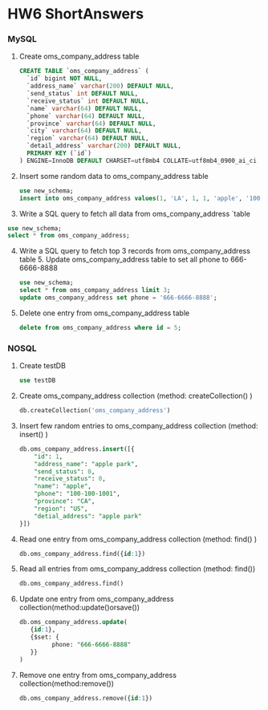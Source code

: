 # HW6 ShortAnswers 

### MySQL

1. Create oms_company_address table
   ```sql
   CREATE TABLE `oms_company_address` (
     `id` bigint NOT NULL,
     `address_name` varchar(200) DEFAULT NULL,
     `send_status` int DEFAULT NULL,
     `receive_status` int DEFAULT NULL,
     `name` varchar(64) DEFAULT NULL,
     `phone` varchar(64) DEFAULT NULL,
     `province` varchar(64) DEFAULT NULL,
     `city` varchar(64) DEFAULT NULL,
     `region` varchar(64) DEFAULT NULL,
     `detail_address` varchar(200) DEFAULT NULL,
     PRIMARY KEY (`id`)
   ) ENGINE=InnoDB DEFAULT CHARSET=utf8mb4 COLLATE=utf8mb4_0900_ai_ci
   ```

2. Insert some random data to oms_company_address table
   ```sql
   use new_schema;
   insert into oms_company_address values(1, 'LA', 1, 1, 'apple', '100-100-1001', 'CA', 'Los Angles', 'apple', 'apple');
   ```

3.  Write a SQL query to fetch all data from oms_company_address `table

   ```sql
   use new_schema;
   select * from oms_company_address;
   ```

   

4. Write a SQL query to fetch top 3 records from oms_company_address table 5. Update oms_company_address table to set all phone to 666-6666-8888

   ```sql
   use new_schema;
   select * from oms_company_address limit 3;
   update oms_company_address set phone = '666-6666-8888';
   ```

   

5. Delete one entry from oms_company_address table
   ```sql
   delete from oms_company_address where id = 5;
   ```

### NOSQL

1. Create testDB

   ```sql
   use testDB
   ```

2. Create oms_company_address collection (method: createCollection() )
   ```sql
   db.createCollection('oms_company_address')
   ```

3. Insert few random entries to oms_company_address collection (method: insert() )
   ```sql
   db.oms_company_address.insert([{
       "id": 1,
       "address_name": "apple park",
       "send_status": 0,
       "receive_status": 0,
       "name": "apple",
       "phone": "100-100-1001",
       "province": "CA",
       "region": "US",
       "detial_address": "apple park"    
   }])
   ```

4. Read one entry from oms_company_address collection (method: find() )
   ```sql
   db.oms_company_address.find({id:1})
   ```

5. Read all entries from oms_company_address collection (method: find())

   ```sql
   db.oms_company_address.find()
   ```

6. Update one entry from oms_company_address collection(method:update()orsave())
   ```sql
   db.oms_company_address.update(
      {id:1},
      {$set: {
      		phone: "666-6666-8888"
      }}
   )
   ```

7. Remove one entry from oms_company_address collection(method:remove())
   ```sql
   db.oms_company_address.remove({id:1})
   ```

   

